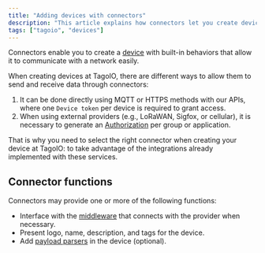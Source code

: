 ```yaml
---
title: "Adding devices with connectors"
description: "This article explains how connectors let you create devices with built-in behaviors to communicate with networks, and describes the available methods for sending and receiving data as well as common connector functions."
tags: ["tagoio", "devices"]
---
```


Connectors enable you to create a [device](link-to-device) with built-in behaviors that allow it to communicate with a network easily.  

When creating devices at TagoIO, there are different ways to allow them to send and receive data through connectors:

1. It can be done directly using MQTT or HTTPS methods with our APIs, where one `Device token` per device is required to grant access.
2. When using external providers (e.g., LoRaWAN, Sigfox, or cellular), it is necessary to generate an [Authorization](link-to-authorization) per group or application.

That is why you need to select the right connector when creating your device at TagoIO: to take advantage of the integrations already implemented with these services.

## Connector functions

Connectors may provide one or more of the following functions:

- Interface with the [middleware](link-to-middleware) that connects with the provider when necessary.
- Present logo, name, description, and tags for the device.
- Add [payload parsers](link-to-payload-parsers) in the device (optional).